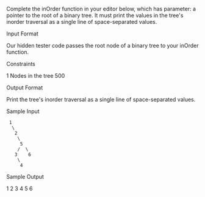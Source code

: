 Complete the inOrder function in your editor below, which has parameter: a pointer to the root of a binary tree. It must print the values in the tree's inorder traversal as a single line of space-separated values.

Input Format

Our hidden tester code passes the root node of a binary tree to your inOrder function.

Constraints

1 Nodes in the tree 500

Output Format

Print the tree's inorder traversal as a single line of space-separated values.

Sample Input

     1
      \
       2
        \
         5
        /  \
       3    6
        \
         4

Sample Output

1 2 3 4 5 6
